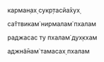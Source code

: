 карман̣ах̣ сукр̣тасйа̄хух̣

са̄ттвикам̇ нирмалам̇ пхалам

раджасас ту пхалам̇ дух̣кхам

аджн̃а̄нам̇ тамасах̣ пхалам